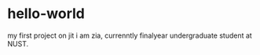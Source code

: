 # hello-world
my first project on jit
i am zia, currenntly finalyear undergraduate student at NUST. 
